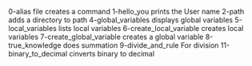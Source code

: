 0-alias file creates a command
1-hello_you prints the User name
2-path adds a directory to path
4-global_variables displays global variables
5-local_variables lists local variables
6-create_local_variable creates local variables
7-create_global_variable creates a global variable
8-true_knowledge does summation
9-divide_and_rule For division
11-binary_to_decimal cinverts binary to decimal
